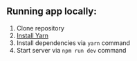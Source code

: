 ## Running app locally:

1. Clone repository
2. [Install Yarn](https://yarnpkg.com/en/docs/install)
3. Install dependencies via `yarn` command
4. Start server via `npm run dev` command
